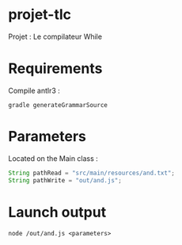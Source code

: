 ﻿# projet-tlc
Projet : Le compilateur While 

# Requirements
Compile antlr3 :
```shell
gradle generateGrammarSource
```

# Parameters
Located on the Main class :
```java
String pathRead = "src/main/resources/and.txt";
String pathWrite = "out/and.js";
```

# Launch output
```shell
node /out/and.js <parameters>
```